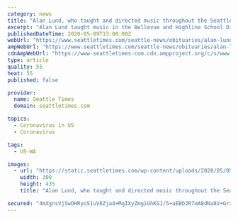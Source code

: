 ```yaml
---
category: news
title: "Alan Lund, who taught and directed music throughout the Seattle area, dies at 81 from coronavirus complications"
excerpt: "Alan Lund taught music in the Bellevue and Highline School Districts, and directed music for the Seattle Opera Chorus, the Eastside’s Cascadian Chorale, the Boeing Chorale and, most notably, the Seattle Gilbert and Sullivan Society."
publishedDateTime: 2020-05-09T13:00:00Z
webUrl: "https://www.seattletimes.com/seattle-news/obituaries/alan-lund-who-taught-and-directed-music-throughout-the-seattle-area-dies-at-81-from-coronavirus-complications/"
ampWebUrl: "https://www.seattletimes.com/seattle-news/obituaries/alan-lund-who-taught-and-directed-music-throughout-the-seattle-area-dies-at-81-from-coronavirus-complications/?amp=1"
cdnAmpWebUrl: "https://www-seattletimes-com.cdn.ampproject.org/c/s/www.seattletimes.com/seattle-news/obituaries/alan-lund-who-taught-and-directed-music-throughout-the-seattle-area-dies-at-81-from-coronavirus-complications/?amp=1"
type: article
quality: 55
heat: 55
published: false

provider:
  name: Seattle Times
  domain: seattletimes.com

topics:
  - Coronavirus in US
  - Coronavirus

tags:
  - US-WA

images:
  - url: "https://static.seattletimes.com/wp-content/uploads/2020/05/05062020_alan_074618-300x435.jpg"
    width: 300
    height: 435
    title: "Alan Lund, who taught and directed music throughout the Seattle area, dies at 81 from coronavirus complications"

secured: "4mXgnsVjSwOHRyoS1uV6Zja4+MgIXyZmgiGhKGJ/5+aEBDJR7mA8dNa8V+GrxQjf8VsIeJ1AYrEfjDqAZR02aYjdlXXge4iYbuz101NZnq8ob3aOBCHd8pt9h6+ps1z0jDViNghJxa/Wx27myupyTANSlcYuHrQF0oq/RYJlgZp8mFCtJD0IzsZKPfL7GiJ1G28z/A0qxS3Mqii3+gT1IBXH/FxkBfwoyvWs7gzyBBDCtcoxlVU1eaGdTw0xGiVlR1EYN00FIY9Mw8hAQacs0kXrxUPL5Sx9kZruPcQgmZ1bIfypuvA8QGZ60hlNe4Du;nPfx+w3VSWOk5cWybWZnXQ=="
---
```



